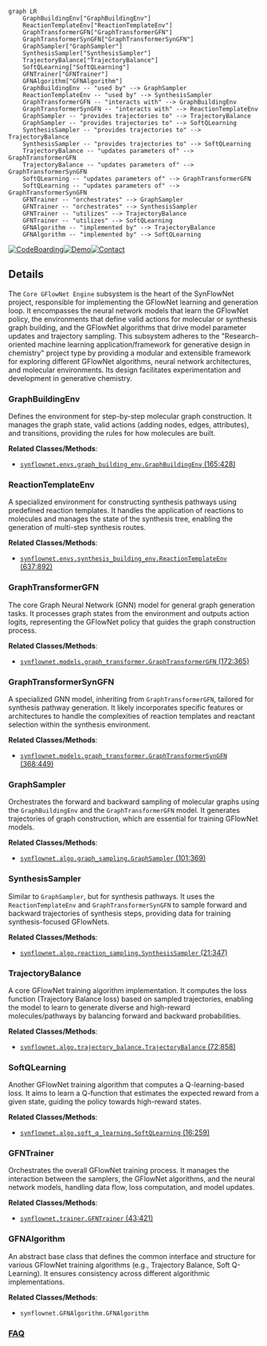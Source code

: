 ```mermaid
graph LR
    GraphBuildingEnv["GraphBuildingEnv"]
    ReactionTemplateEnv["ReactionTemplateEnv"]
    GraphTransformerGFN["GraphTransformerGFN"]
    GraphTransformerSynGFN["GraphTransformerSynGFN"]
    GraphSampler["GraphSampler"]
    SynthesisSampler["SynthesisSampler"]
    TrajectoryBalance["TrajectoryBalance"]
    SoftQLearning["SoftQLearning"]
    GFNTrainer["GFNTrainer"]
    GFNAlgorithm["GFNAlgorithm"]
    GraphBuildingEnv -- "used by" --> GraphSampler
    ReactionTemplateEnv -- "used by" --> SynthesisSampler
    GraphTransformerGFN -- "interacts with" --> GraphBuildingEnv
    GraphTransformerSynGFN -- "interacts with" --> ReactionTemplateEnv
    GraphSampler -- "provides trajectories to" --> TrajectoryBalance
    GraphSampler -- "provides trajectories to" --> SoftQLearning
    SynthesisSampler -- "provides trajectories to" --> TrajectoryBalance
    SynthesisSampler -- "provides trajectories to" --> SoftQLearning
    TrajectoryBalance -- "updates parameters of" --> GraphTransformerGFN
    TrajectoryBalance -- "updates parameters of" --> GraphTransformerSynGFN
    SoftQLearning -- "updates parameters of" --> GraphTransformerGFN
    SoftQLearning -- "updates parameters of" --> GraphTransformerSynGFN
    GFNTrainer -- "orchestrates" --> GraphSampler
    GFNTrainer -- "orchestrates" --> SynthesisSampler
    GFNTrainer -- "utilizes" --> TrajectoryBalance
    GFNTrainer -- "utilizes" --> SoftQLearning
    GFNAlgorithm -- "implemented by" --> TrajectoryBalance
    GFNAlgorithm -- "implemented by" --> SoftQLearning
```

[![CodeBoarding](https://img.shields.io/badge/Generated%20by-CodeBoarding-9cf?style=flat-square)](https://github.com/CodeBoarding/CodeBoarding)[![Demo](https://img.shields.io/badge/Try%20our-Demo-blue?style=flat-square)](https://www.codeboarding.org/demo)[![Contact](https://img.shields.io/badge/Contact%20us%20-%20contact@codeboarding.org-lightgrey?style=flat-square)](mailto:contact@codeboarding.org)

## Details

The `Core GFlowNet Engine` subsystem is the heart of the SynFlowNet project, responsible for implementing the GFlowNet learning and generation loop. It encompasses the neural network models that learn the GFlowNet policy, the environments that define valid actions for molecular or synthesis graph building, and the GFlowNet algorithms that drive model parameter updates and trajectory sampling. This subsystem adheres to the "Research-oriented machine learning application/framework for generative design in chemistry" project type by providing a modular and extensible framework for exploring different GFlowNet algorithms, neural network architectures, and molecular environments. Its design facilitates experimentation and development in generative chemistry.

### GraphBuildingEnv
Defines the environment for step-by-step molecular graph construction. It manages the graph state, valid actions (adding nodes, edges, attributes), and transitions, providing the rules for how molecules are built.


**Related Classes/Methods**:

- <a href="https://github.com/recursionpharma/synflownet-boltz/blob/trunk/synflownet/envs/graph_building_env.py#L165-L428" target="_blank" rel="noopener noreferrer">`synflownet.envs.graph_building_env.GraphBuildingEnv` (165:428)</a>


### ReactionTemplateEnv
A specialized environment for constructing synthesis pathways using predefined reaction templates. It handles the application of reactions to molecules and manages the state of the synthesis tree, enabling the generation of multi-step synthesis routes.


**Related Classes/Methods**:

- <a href="https://github.com/recursionpharma/synflownet-boltz/blob/trunk/synflownet/envs/synthesis_building_env.py#L637-L892" target="_blank" rel="noopener noreferrer">`synflownet.envs.synthesis_building_env.ReactionTemplateEnv` (637:892)</a>


### GraphTransformerGFN
The core Graph Neural Network (GNN) model for general graph generation tasks. It processes graph states from the environment and outputs action logits, representing the GFlowNet policy that guides the graph construction process.


**Related Classes/Methods**:

- <a href="https://github.com/recursionpharma/synflownet-boltz/blob/trunk/synflownet/models/graph_transformer.py#L172-L365" target="_blank" rel="noopener noreferrer">`synflownet.models.graph_transformer.GraphTransformerGFN` (172:365)</a>


### GraphTransformerSynGFN
A specialized GNN model, inheriting from `GraphTransformerGFN`, tailored for synthesis pathway generation. It likely incorporates specific features or architectures to handle the complexities of reaction templates and reactant selection within the synthesis environment.


**Related Classes/Methods**:

- <a href="https://github.com/recursionpharma/synflownet-boltz/blob/trunk/synflownet/models/graph_transformer.py#L368-L449" target="_blank" rel="noopener noreferrer">`synflownet.models.graph_transformer.GraphTransformerSynGFN` (368:449)</a>


### GraphSampler
Orchestrates the forward and backward sampling of molecular graphs using the `GraphBuildingEnv` and the `GraphTransformerGFN` model. It generates trajectories of graph construction, which are essential for training GFlowNet models.


**Related Classes/Methods**:

- <a href="https://github.com/recursionpharma/synflownet-boltz/blob/trunk/synflownet/algo/graph_sampling.py#L101-L369" target="_blank" rel="noopener noreferrer">`synflownet.algo.graph_sampling.GraphSampler` (101:369)</a>


### SynthesisSampler
Similar to `GraphSampler`, but for synthesis pathways. It uses the `ReactionTemplateEnv` and `GraphTransformerSynGFN` to sample forward and backward trajectories of synthesis steps, providing data for training synthesis-focused GFlowNets.


**Related Classes/Methods**:

- <a href="https://github.com/recursionpharma/synflownet-boltz/blob/trunk/synflownet/algo/reaction_sampling.py#L21-L347" target="_blank" rel="noopener noreferrer">`synflownet.algo.reaction_sampling.SynthesisSampler` (21:347)</a>


### TrajectoryBalance
A core GFlowNet training algorithm implementation. It computes the loss function (Trajectory Balance loss) based on sampled trajectories, enabling the model to learn to generate diverse and high-reward molecules/pathways by balancing forward and backward probabilities.


**Related Classes/Methods**:

- <a href="https://github.com/recursionpharma/synflownet-boltz/blob/trunk/synflownet/algo/trajectory_balance.py#L72-L858" target="_blank" rel="noopener noreferrer">`synflownet.algo.trajectory_balance.TrajectoryBalance` (72:858)</a>


### SoftQLearning
Another GFlowNet training algorithm that computes a Q-learning-based loss. It aims to learn a Q-function that estimates the expected reward from a given state, guiding the policy towards high-reward states.


**Related Classes/Methods**:

- <a href="https://github.com/recursionpharma/synflownet-boltz/blob/trunk/synflownet/algo/soft_q_learning.py#L16-L259" target="_blank" rel="noopener noreferrer">`synflownet.algo.soft_q_learning.SoftQLearning` (16:259)</a>


### GFNTrainer
Orchestrates the overall GFlowNet training process. It manages the interaction between the samplers, the GFlowNet algorithms, and the neural network models, handling data flow, loss computation, and model updates.


**Related Classes/Methods**:

- <a href="https://github.com/recursionpharma/synflownet-boltz/blob/trunk/synflownet/trainer.py#L43-L421" target="_blank" rel="noopener noreferrer">`synflownet.trainer.GFNTrainer` (43:421)</a>


### GFNAlgorithm
An abstract base class that defines the common interface and structure for various GFlowNet training algorithms (e.g., Trajectory Balance, Soft Q-Learning). It ensures consistency across different algorithmic implementations.


**Related Classes/Methods**:

- `synflownet.GFNAlgorithm.GFNAlgorithm`




### [FAQ](https://github.com/CodeBoarding/GeneratedOnBoardings/tree/main?tab=readme-ov-file#faq)